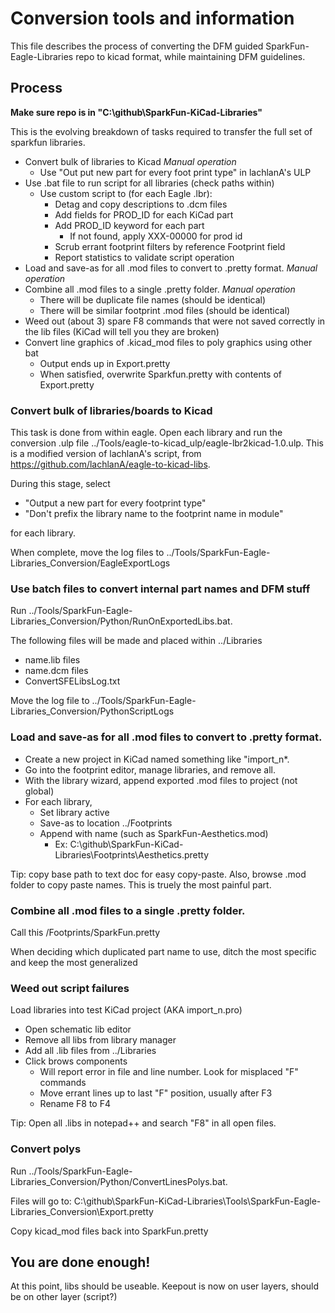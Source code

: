 Conversion tools and information
====================================

This file describes the process of converting the DFM guided SparkFun-Eagle-Libraries repo to kicad format, while maintaining DFM guidelines.

## Process

**Make sure repo is in "C:\github\SparkFun-KiCad-Libraries"**

This is the evolving breakdown of tasks required to transfer the full set of sparkfun libraries.

* Convert bulk of libraries to Kicad *Manual operation*
  * Use "Out put new part for every foot print type" in lachlanA's ULP
* Use .bat file to run script for all libraries (check paths within)
  * Use custom script to (for each Eagle .lbr):
    * Detag and copy descriptions to .dcm files
    * Add fields for PROD_ID for each KiCad part
    * Add PROD_ID keyword for each part
	  * If not found, apply XXX-00000 for prod id
    * Scrub errant footprint filters by reference Footprint field
    * Report statistics to validate script operation
* Load and save-as for all .mod files to convert to .pretty format. *Manual operation*
* Combine all .mod files to a single .pretty folder. *Manual operation*
  * There will be duplicate file names (should be identical)
  * There will be similar footprint .mod files (should be identical)
* Weed out (about 3) spare F8 commands that were not saved correctly in the lib files (KiCad will tell you they are broken)
* Convert line graphics of .kicad_mod files to poly graphics using other bat
  * Output ends up in Export.pretty
  * When satisfied, overwrite Sparkfun.pretty with contents of Export.pretty

### Convert bulk of libraries/boards to Kicad

This task is done from within eagle.  Open each library and run the conversion .ulp file ../Tools/eagle-to-kicad_ulp/eagle-lbr2kicad-1.0.ulp.  This is a modified version of lachlanA's script, from https://github.com/lachlanA/eagle-to-kicad-libs.

During this stage, select

* "Output a new part for every footprint type"
* "Don't prefix the library name to the footprint name in module"

for each library.

When complete, move the log files to ../Tools/SparkFun-Eagle-Libraries_Conversion/EagleExportLogs

### Use batch files to convert internal part names and DFM stuff

Run ../Tools/SparkFun-Eagle-Libraries_Conversion/Python/RunOnExportedLibs.bat.

The following files will be made and placed within ../Libraries

* name.lib files
* name.dcm files
* ConvertSFELibsLog.txt

Move the log file to ../Tools/SparkFun-Eagle-Libraries_Conversion/PythonScriptLogs

### Load and save-as for all .mod files to convert to .pretty format.

* Create a new project in KiCad named something like "import_n*.
* Go into the footprint editor, manage libraries, and remove all.
* With the library wizard, append exported .mod files to project (not global)
* For each library,
  * Set library active
  * Save-as to location ../Footprints
  * Append with name (such as SparkFun-Aesthetics.mod)
    * Ex: C:\github\SparkFun-KiCad-Libraries\Footprints\Aesthetics.pretty

Tip:  copy base path to text doc for easy copy-paste.  Also, browse .mod folder to copy paste names.  This is truely the most painful part.

### Combine all .mod files to a single .pretty folder.

Call this /Footprints/SparkFun.pretty

When deciding which duplicated part name to use, ditch the most specific and keep the most generalized

### Weed out script failures

Load libraries into test KiCad project (AKA import_n.pro)

* Open schematic lib editor
* Remove all libs from library manager
* Add all .lib files from ../Libraries
* Click brows components
  * Will report error in file and line number.  Look for misplaced "F" commands
  * Move errant lines up to last "F" position, usually after F3
  * Rename F8 to F4

Tip: Open all .libs in notepad++ and search "F8" in all open files.

### Convert polys

Run ../Tools/SparkFun-Eagle-Libraries_Conversion/Python/ConvertLinesPolys.bat.

Files will go to: C:\github\SparkFun-KiCad-Libraries\Tools\SparkFun-Eagle-Libraries_Conversion\Export.pretty

Copy kicad_mod files back into SparkFun.pretty

## You are done enough!

At this point, libs should be useable.  Keepout is now on user layers, should be on other layer (script?)

